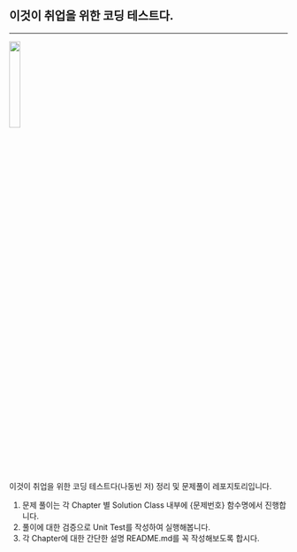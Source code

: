 ## 이것이 취업을 위한 코딩 테스트다.

---
<img src="https://user-images.githubusercontent.com/98803599/218809230-4f73bc18-c0ab-458d-b298-ad1d805db1d5.jpeg" height="20%" width="20%" alt="">


이것이 취업을 위한 코딩 테스트다(나동빈 저) 정리 및 문제풀이 레포지토리입니다.

1. 문제 풀이는 각 Chapter 별 Solution Class 내부에 {문제번호} 함수명에서 진행합니다.
2. 풀이에 대한 검증으로 Unit Test를 작성하여 실행해봅니다.
3. 각 Chapter에 대한 간단한 설명 README.md를 꼭 작성해보도록 합시다.
